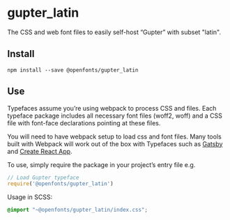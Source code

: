 
# gupter_latin

The CSS and web font files to easily self-host “Gupter” with subset "latin".

## Install

`npm install --save @openfonts/gupter_latin`

## Use

Typefaces assume you’re using webpack to process CSS and files. Each typeface
package includes all necessary font files (woff2, woff) and a CSS file with
font-face declarations pointing at these files.

You will need to have webpack setup to load css and font files. Many tools built
with Webpack will work out of the box with Typefaces such as [Gatsby](https://github.com/gatsbyjs/gatsby)
and [Create React App](https://github.com/facebookincubator/create-react-app).

To use, simply require the package in your project’s entry file e.g.

```javascript
// Load Gupter typeface
require('@openfonts/gupter_latin')
```

Usage in SCSS:
```scss
@import "~@openfonts/gupter_latin/index.css";
```
